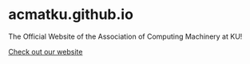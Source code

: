 # acmatku.github.io
The Official Website of the Association of Computing Machinery at KU!

[Check out our website](acmatku.github.io)
